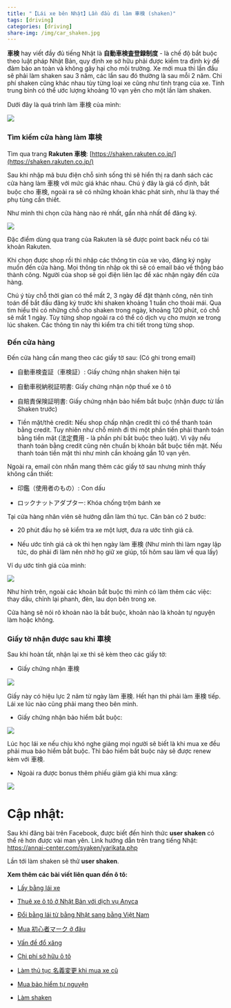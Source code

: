 ```yaml
---
title: "【Lái xe bên Nhật】Lần đầu đi làm 車検 (shaken)"
tags: [driving]
categories: [driving]
share-img: /img/car_shaken.jpg
---
```


**車検** hay viết đầy đủ tiếng Nhật là **自動車検査登録制度** - là chế độ bắt buộc theo luật pháp Nhật Bản, quy định xe sở hữu phải được kiểm tra định kỳ để đảm bảo an toàn và không gây hại cho môi trường. Xe mới mua thì lần đầu sẽ phải làm shaken sau 3 năm, các lần sau đó thường là sau mỗi 2 năm. Chi phí shaken cũng khác nhau tùy từng loại xe cũng như tình trạng của xe. Tính trung bình có thể ước lượng khoảng 10 vạn yên cho một lần làm shaken.

Dưới đây là quá trình làm 車検 của mình:

![](/img/car_shaken.jpg)

### Tìm kiếm cửa hàng làm 車検

<script async src="//pagead2.googlesyndication.com/pagead/js/adsbygoogle.js"></script>
<ins class="adsbygoogle"
     style="display:block; text-align:center;"
     data-ad-layout="in-article"
     data-ad-format="fluid"
     data-ad-client="ca-pub-2750437710821247"
     data-ad-slot="8905029259"></ins>
<script>
     (adsbygoogle = window.adsbygoogle || []).push({});
</script>

Tìm qua trang **Rakuten 車検**: [https://shaken.rakuten.co.jp/](https://shaken.rakuten.co.jp/)

Sau khi nhập mã bưu điện chỗ sinh sống thì sẽ hiển thị ra danh sách các cửa hàng làm 車検 với mức giá khác nhau. Chú ý đây là giá cố định, bắt buộc cho 車検, ngoài ra sẽ có những khoản khác phát sinh, như là thay thế phụ tùng cần thiết.

Như mình thì chọn cửa hàng nào rẻ nhất, gần nhà nhất để đăng ký.

![](/img/shaken_list_shop.png)

Đặc điểm dùng qua trang của Rakuten là sẽ được point back nếu có tài khoản Rakuten.

Khi chọn được shop rồi thì nhập các thông tin của xe vào, đăng ký ngày muốn đến cửa hàng. Mọi thông tin nhập ok thì sẽ có email báo về thông báo thành công. Người của shop sẽ gọi điện liên lạc để xác nhận ngày đến cửa hàng. 

Chú ý tùy chỗ thời gian có thể mất 2, 3 ngày để đặt thành công, nên tính toán để bắt đầu đăng ký trước khi shaken khoảng 1 tuần cho thoải mái. Qua tìm hiểu thì có những chỗ cho shaken trong ngày, khoảng 120 phút, có chỗ sẽ mất 1 ngày. Tùy từng shop ngoài ra có thể có dịch vụ cho mượn xe trong lúc shaken. Các thông tin này thì kiểm tra chi tiết trong từng shop.

### Đến cửa hàng

Đến cửa hàng cần mang theo các giấy tờ sau: (Có ghi trong email)

* 自動車検査証（車検証）: Giấy chứng nhận shaken hiện tại

* 自動車税納税証明書: Giấy chứng nhận nộp thuế xe ô tô

* 自賠責保険証明書: Giấy chứng nhận bảo hiểm bắt buộc (nhận được từ lần Shaken trước)

* Tiền mặt/thẻ credit: Nếu shop chấp nhận credit thì có thể thanh toán bằng credit. Tuy nhiên như chỗ mình đi thì một phần tiền phải thanh toán bằng tiền mặt (法定費用 - là phần phí bắt buộc theo luật). Vì vậy nếu thanh toán bằng credit cũng nên chuẩn bị khoản bắt buộc tiền mặt. Nếu thanh toán tiền mặt thì như mình cần khoảng gần 10 vạn yên.

Ngoài ra, email còn nhắn mang thêm các giấy tờ sau nhưng mình thấy không cần thiết:

* 印鑑（使用者のもの）: Con dấu

* ロックナットアダプター: Khóa chống trộm bánh xe

Tại cửa hàng nhân viên sẽ hướng dẫn làm thủ tục. Căn bản có 2 bước:

* 20 phút đầu họ sẽ kiểm tra xe một lượt, đưa ra ước tính giá cả. 

* Nếu ước tính giá cả ok thì hẹn ngày làm 車検 (Như mình thì làm ngay lập tức, do phải đi làm nên nhờ họ giữ xe giúp, tối hôm sau làm về qua lấy)


Ví dụ ước tính giá của mình:

![](/img/shaken_list_fee.jpg)

Như hình trên, ngoài các khoản bắt buộc thì mình có làm thêm các việc: thay dầu, chỉnh lại phanh, đèn, lau dọn bên trong xe.

Cửa hàng sẽ nói rõ khoản nào là bắt buộc, khoản nào là khoản tự nguyện làm hoặc không.

### Giấy tờ nhận được sau khi 車検

Sau khi hoàn tất, nhận lại xe thì sẽ kèm theo các giấy tờ:

<script async src="//pagead2.googlesyndication.com/pagead/js/adsbygoogle.js"></script>
<ins class="adsbygoogle"
     style="display:block; text-align:center;"
     data-ad-layout="in-article"
     data-ad-format="fluid"
     data-ad-client="ca-pub-2750437710821247"
     data-ad-slot="8905029259"></ins>
<script>
     (adsbygoogle = window.adsbygoogle || []).push({});
</script>

* Giấy chứng nhận 車検

![](/img/shaken_certificate.jpg)

Giấy này có hiệu lực 2 năm từ ngày làm 車検. Hết hạn thì phải làm 車検 tiếp. Lái xe lúc nào cũng phải mang theo bên mình.

* Giấy chứng nhận bảo hiểm bắt buộc:

![](/img/shaken_insurance.jpg)

Lúc học lái xe nếu chịu khó nghe giảng mọi người sẽ biết là khi mua xe đều phải mua bảo hiểm bắt buộc. Thì bảo hiểm bắt buộc này sẽ được renew kèm với 車検.

* Ngoài ra được bonus thêm phiếu giảm giá khi mua xăng:

![](/img/shaken_gasorine_coupon.jpg)

# Cập nhật:

Sau khi đăng bài trên Facebook, được biết đến hình thức **user shaken** có thể rẻ hơn được vài man yên. Link hướng dẫn trên trang tiếng Nhật: https://annai-center.com/syaken/yarikata.php

Lần tới làm shaken sẽ thử **user shaken**.

**Xem thêm các bài viết liên quan đến ô tô:**

* [Lấy bằng lái xe](https://phuongnq.me/2018-06-08-driving-license-in-japan-part-1/)

* [Thuê xe ô tô ở Nhật Bản với dịch vụ Anyca](https://phuongnq.me/2018-06-30-thue-xe-qua-dich-vu-anyca/)

* [Đổi bằng lái từ bằng Nhật sang bằng Việt Nam](https://phuongnq.me/2018-08-22-doi-bang-nhat-sang-bang-viet/)

* [Mua 初心者マーク ở đâu](https://phuongnq.me/2018-08-27-use-new-user-mark-japan-driver/)

* [Vấn đề đổ xăng](https://phuongnq.me/2018-09-02-driving-in-japan-gasoline/)

* [Chi phí sở hữu ô tô](https://phuongnq.me/2018-09-07-how-much-a-car-cost-whole-life)

* [Làm thủ tục 名義変更 khi mua xe cũ](https://phuongnq.me/2018-11-03-thu-tuc-doi-ten-khi-mua-xe-oto)

* [Mua bảo hiểm tự nguyện](https://phuongnq.me/2018-11-18-first-time-car-insurance/)

* [Làm shaken](/2018-12-12-first-time-shaken)
